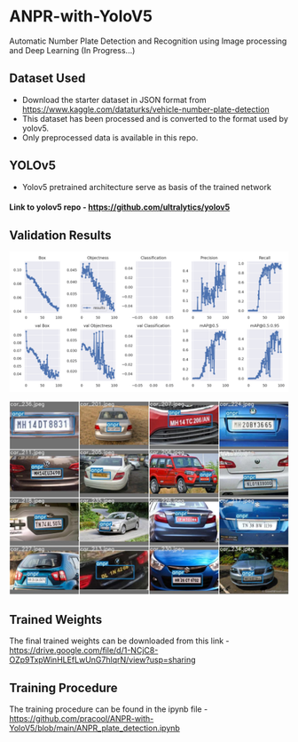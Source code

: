 # ANPR-with-YoloV5
Automatic Number Plate Detection and Recognition using Image processing and Deep Learning (In Progress...)

## Dataset Used 
* Download the starter dataset in JSON format from https://www.kaggle.com/dataturks/vehicle-number-plate-detection
* This dataset has been processed and is converted to the format used by yolov5.
* Only preprocessed data is available in this repo.

## YOLOv5
* Yolov5 pretrained architecture serve as basis of the trained network
#### Link to yolov5 repo - https://github.com/ultralytics/yolov5

## Validation Results

<p align="left">  
<img src="https://github.com/pracool/ANPR-with-YoloV5/blob/main/readme/validation_result.png">
</p>
<p align="right">  
<img src="https://github.com/pracool/ANPR-with-YoloV5/blob/main/readme/result_anpr.jpg">
</p>

## Trained Weights
The final trained weights can be downloaded from this link - https://drive.google.com/file/d/1-NCjC8-OZp9TxpWinHLEfLwUnG7hlqrN/view?usp=sharing

## Training Procedure
The training procedure can be found in the ipynb file - https://github.com/pracool/ANPR-with-YoloV5/blob/main/ANPR_plate_detection.ipynb


